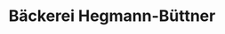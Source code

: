 ---
title: "Bäckerei Hegmann-Büttner"
url: /bad-toelz/baeckerei-hegmann-buettner/
shop: Bäckerei
---